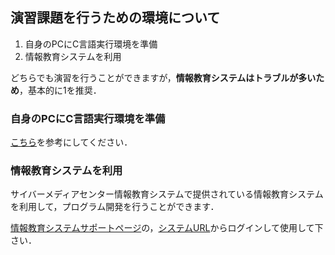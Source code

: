 ## 演習課題を行うための環境について

1. 自身のPCにC言語実行環境を準備
2. 情報教育システムを利用

どちらでも演習を行うことができますが，**情報教育システムはトラブルが多いため**，基本的に1を推奨．

### 自身のPCにC言語実行環境を準備

[こちら](extraenv.md)を参考にしてください．

### 情報教育システムを利用

サイバーメディアセンター情報教育システムで提供されている情報教育システムを利用して，プログラム開発を行うことができます．

[情報教育システムサポートページ](http://www.ecs.cmc.osaka-u.ac.jp/)の，[システムURL](https://ecsosaka.citrixcloud.jp/ )からログインして使用して下さい．



